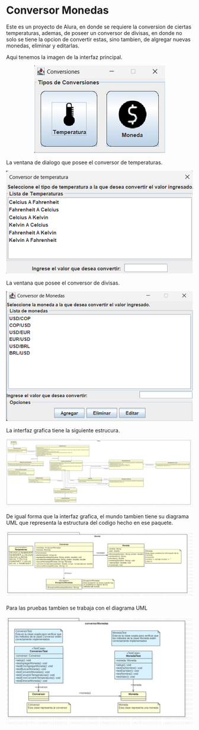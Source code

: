 # Conversor Monedas
Este es un proyecto de Alura, en donde se requiere la conversion de ciertas temperaturas, ademas, de poseer un conversor de divisas, en donde no solo se tiene la opcion de convertir estas, sino tambien, de algregar nuevas monedas, eliminar y editarlas.

Aqui tenemos la imagen de la interfaz principal.
<div style="text-align: center;">
  <img src="data/imagenesSistema/principal.png">
</div>

La ventana de dialogo que posee el conversor de temperaturas.
<div style="text-align: center;">
  <img src="data/imagenesSistema/conversorTemperatura.png">
</div>

La ventana que posee el conversor de divisas.
<div style="text-align: center;">
  <img src="data/imagenesSistema/conversorMonedas.png">
</div>

La interfaz grafica tiene la siguiente estrucura.
<div style="text-align: center;">
  <img src="data/diagramasUML/interfaz.png">
</div>

De igual forma que la interfaz grafica, el mundo tambien tiene su diagrama UML que representa la estructura del codigo hecho en ese paquete.
<div style="text-align: center;">
  <img src="data/diagramasUML/mundo.png">
</div>

Para las pruebas tambien se trabaja con el diagrama UML
<div style="text-align: center;">
  <img src="data/diagramasUML/pruebas.png">
</div>
